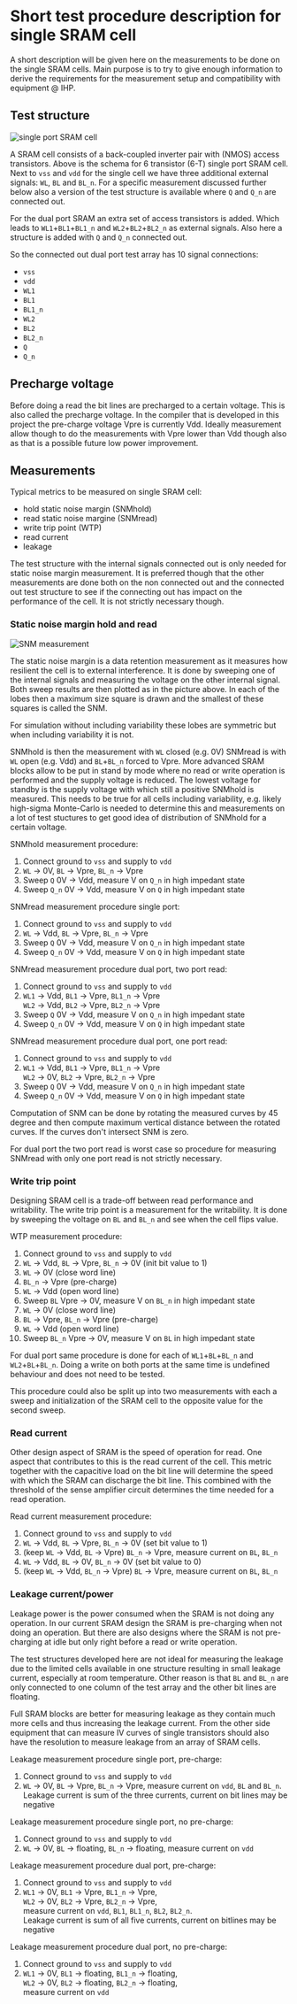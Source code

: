 # Short test procedure description for single SRAM cell

A short description will be given here on the measurements to be done on the single SRAM cells. Main purpose is to try to give enough information to derive the requirements for the measurement setup and compatibility with equipment @ IHP.

## Test structure

![single port SRAM cell](SPSRAMCell.png)

A SRAM cell consists of a back-coupled inverter pair with (NMOS) access transistors. Above is the schema for 6 transistor (6-T) single port SRAM cell. Next to `vss` and `vdd` for the single cell we have three additional external signals: `WL`, `BL` and `BL_n`. For a specific measurement discussed further below also a version of the test structure is available where `Q` and `Q_n` are connected out.

For the dual port SRAM an extra set of access transistors is added. Which leads to `WL1`+`BL1`+`BL1_n` and `WL2`+`BL2`+`BL2_n` as external signals. Also here a structure is added with `Q` and `Q_n` connected out.

So the connected out dual port test array has 10 signal connections:
- `vss`
- `vdd`
- `WL1`
- `BL1`
- `BL1_n`
- `WL2`
- `BL2`
- `BL2_n`
- `Q`
- `Q_n`

## Precharge voltage

Before doing a read the bit lines are precharged to a certain voltage. This is also called the precharge voltage. In the compiler that is developed in this project the pre-charge voltage Vpre is currently Vdd. Ideally measurement allow though to do the measurements with Vpre lower than Vdd though also as that is a possible future low power improvement.

## Measurements

Typical metrics to be measured on single SRAM cell:

- hold static noise margin (SNMhold)
- read static noise margine (SNMread)
- write trip point (WTP)
- read current
- leakage

The test structure with the internal signals connected out is only needed for static noise margin measurement. It is preferred though that the other measurements are done both on
the non connected out and the connected out test structure to see if the connecting out has impact on the performance of the cell. It is not strictly necessary though.

### Static noise margin hold and read

![SNM measurement](SNM.png)

The static noise margin is a data retention measurement as it measures how resilient the cell is to external interference. It is done by sweeping one of the internal signals and measuring the voltage on the other internal signal. Both sweep results are then plotted as in the picture above. In each of the lobes then a maximum size square is drawn and the smallest of these squares is called the SNM.

For simulation without including variability these lobes are symmetric but when including variability it is not.

SNMhold is then the measurement with `WL` closed (e.g. 0V) SNMread is with `WL` open (e.g. Vdd) and `BL`+`BL_n` forced to Vpre. More advanced SRAM blocks allow to be put in stand by mode where no read or write operation is performed and the supply voltage is reduced. The lowest voltage for standby is the supply voltage with which still a positive SNMhold is measured. This needs to be true for all cells including variability, e.g. likely high-sigma Monte-Carlo is needed to determine this and measurements on a lot of test stuctures to get good idea of distribution of SNMhold for a certain voltage.

SNMhold measurement procedure:
1. Connect ground to `vss` and supply to `vdd`
1. `WL` -> 0V, `BL` -> Vpre, `BL_n` -> Vpre
1. Sweep `Q` 0V -> Vdd, measure V on `Q_n` in high impedant state
1. Sweep `Q_n` 0V -> Vdd, measure V on `Q` in high impedant state

SNMread measurement procedure single port:
1. Connect ground to `vss` and supply to `vdd`
1. `WL` -> Vdd, `BL` -> Vpre, `BL_n` -> Vpre
1. Sweep `Q` 0V -> Vdd, measure V on `Q_n` in high impedant state
1. Sweep `Q_n` 0V -> Vdd, measure V on `Q` in high impedant state

SNMread measurement procedure dual port, two port read:
1. Connect ground to `vss` and supply to `vdd`
1. `WL1` -> Vdd, `BL1` -> Vpre, `BL1_n` -> Vpre  
   `WL2` -> Vdd, `BL2` -> Vpre, `BL2_n` -> Vpre
1. Sweep `Q` 0V -> Vdd, measure V on `Q_n` in high impedant state
1. Sweep `Q_n` 0V -> Vdd, measure V on `Q` in high impedant state

SNMread measurement procedure dual port, one port read:
1. Connect ground to `vss` and supply to `vdd`
1. `WL1` -> Vdd, `BL1` -> Vpre, `BL1_n` -> Vpre  
   `WL2` -> 0V, `BL2` -> Vpre, `BL2_n` -> Vpre
1. Sweep `Q` 0V -> Vdd, measure V on `Q_n` in high impedant state
1. Sweep `Q_n` 0V -> Vdd, measure V on `Q` in high impedant state

Computation of SNM can be done by rotating the measured curves by 45 degree and then compute maximum vertical distance between the rotated curves. If the curves don't intersect SNM is zero.

For dual port the two port read is worst case so procedure for measuring SNMread with only one port read is not strictly necessary.

### Write trip point

Designing SRAM cell is a trade-off between read performance and writability. The write trip point is a measurement for the writability. It is done by sweeping the voltage on `BL` and `BL_n` and see when the cell flips value.

WTP measurement procedure:
1. Connect ground to `vss` and supply to `vdd`
1. `WL` -> Vdd, `BL` -> Vpre, `BL_n` -> 0V (init bit value to 1)
1. `WL` -> 0V (close word line)
1. `BL_n` -> Vpre (pre-charge)
1. `WL` -> Vdd (open word line)
1. Sweep `BL` Vpre -> 0V, measure V on `BL_n` in high impedant state
1. `WL` -> 0V (close word line)
1. `BL` -> Vpre, `BL_n` -> Vpre (pre-charge)
1. `WL` -> Vdd (open word line)
1. Sweep `BL_n` Vpre -> 0V, measure V on `BL` in high impedant state

For dual port same procedure is done for each of `WL1`+`BL`+`BL_n` and `WL2`+`BL`+`BL_n`. Doing a write on both ports at the same time is undefined behaviour and does not need to be tested.

This procedure could also be split up into two measurements with each a sweep and initialization of the SRAM cell to the opposite value for the second sweep.

### Read current

Other design aspect of SRAM is the speed of operation for read. One aspect that contributes to this is the read current of the cell. This metric together with the capacitive load on the bit line will determine the speed with which the SRAM can discharge the bit line. This combined with the threshold of the sense amplifier circuit determines the time needed for a read operation.

Read current measurement procedure:
1. Connect ground to `vss` and supply to `vdd`
1. `WL` -> Vdd, `BL` -> Vpre, `BL_n` -> 0V (set bit value to 1)
1. (keep `WL` -> Vdd, `BL` -> Vpre) `BL_n` -> Vpre, measure current on `BL`, `BL_n`
1. `WL` -> Vdd, `BL` -> 0V, `BL_n` -> 0V (set bit value to 0)
1. (keep `WL` -> Vdd, `BL_n` -> Vpre) `BL` -> Vpre, measure current on `BL`, `BL_n`

### Leakage current/power

Leakage power is the power consumed when the SRAM is not doing any operation. In our current SRAM design the SRAM is pre-charging when not doing an operation. But there are also designs where the SRAM is not pre-charging at idle but only right before a read or write operation.

The test structures developed here are not ideal for measuring the leakage due to the limited cells available in one structure resulting in small leakage current, especially at room temperature. Other reason is that `BL` and `BL_n` are only connected to one column of the test array and the other bit lines are floating.

Full SRAM blocks are better for measuring leakage as they contain much more cells and thus increasing the leakage current. From the other side equipment that can measure IV curves of single transistors should also have the resolution to measure leakage from an array of SRAM cells.

Leakage measurement procedure single port, pre-charge:
1. Connect ground to `vss` and supply to `vdd`
1. `WL` -> 0V, `BL` -> Vpre, `BL_n` -> Vpre, measure current on `vdd`, `BL` and `BL_n`.  
   Leakage current is sum of the three currents, current on bit lines may be negative

Leakage measurement procedure single port, no pre-charge:
1. Connect ground to `vss` and supply to `vdd`
1. `WL` -> 0V, `BL` -> floating, `BL_n` -> floating, measure current on `vdd`

Leakage measurement procedure dual port, pre-charge:
1. Connect ground to `vss` and supply to `vdd`
1. `WL1` -> 0V, `BL1` -> Vpre, `BL1_n` -> Vpre,  
   `WL2` -> 0V, `BL2` -> Vpre, `BL2_n` -> Vpre,  
   measure current on `vdd`, `BL1`, `BL1_n`, `BL2`, `BL2_n`.  
   Leakage current is sum of all five currents, current on bitlines may be negative

Leakage measurement procedure dual port, no pre-charge:
1. Connect ground to `vss` and supply to `vdd`
1. `WL1` -> 0V, `BL1` -> floating, `BL1_n` -> floating,  
   `WL2` -> 0V, `BL2` -> floating, `BL2_n` -> floating,  
   measure current on `vdd`
